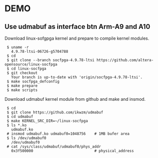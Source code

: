 # DEMO
## Use udmabuf as interface btn Arm-A9 and A10
Download linux-sofgpga kernel and prepare to compile kernel modules.  
```
 $ uname -r
   4.9.78-ltsi-06726-g5704788
 $ cd
 $ git clone --branch socfpga-4.9.78-ltsi https://github.com/altera-opensource/linux-socfpga
 $ cd linux-socfpga
 $ git checkout
   Your branch is up-to-date with 'origin/socfpga-4.9.78-ltsi'.
 $ make socfpga_defconfig
 $ make prepare
 $ make scripts
```

Download udmabuf kernel module from github and make and insmod.  
```
 $ cd
 $ git clone https://github.com/ikwzm/udmabuf
 $ cd udmabuf
 $ make KERNEL_SRC_DIR=~/linux-socfpga
 $ ls *.ko
   udmabuf.ko
 # insmod udmabuf.ko udmabuf0=1048756    # 1MB bufer area
 $ ls /dev/udmabuf0
   /dev/udmabuf0
 # cat /sys/class/udmabuf/udmabuf0/phys_addr 
   0x3f500000                            # physical_address
```
